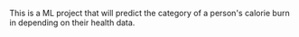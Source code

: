 This is a ML project that will predict the category of a person's calorie burn in depending on their health data.
